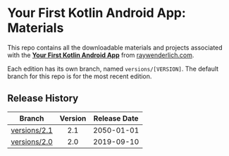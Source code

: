 # Your First Kotlin Android App: Materials

This repo contains all the downloadable materials and projects associated with the **[Your First Kotlin Android App](https://www.raywenderlich.com/4936497-your-first-kotlin-android-app)** from [raywenderlich.com](https://www.raywenderlich.com).

Each edition has its own branch, named `versions/[VERSION]`. The default branch for this repo is for the most recent edition.

## Release History

| Branch                                                       | Version | Release Date |
| ------------------------------------------------------------ | :-----: | :----------: |
| [versions/2.1](https://github.com/raywenderlich/video-yfkaa-materials/tree/versions/2.1) |   2.1   |  2050-01-01  |
| [versions/2.0](https://github.com/raywenderlich/video-yfkaa-materials/tree/versions/2.0) |   2.0   |  2019-09-10  |

